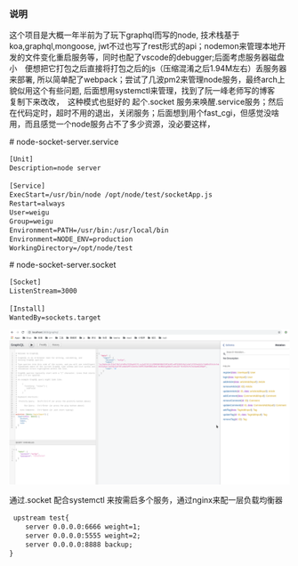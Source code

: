 ### 说明
这个项目是大概一年半前为了玩下graphql而写的node, 技术栈基于koa,graphql,mongoose, jwt不过也写了rest形式的api；nodemon来管理本地开发的文件变化重启服务等，同时也配了vscode的debugger;后面考虑服务器磁盘小　便想把它打包之后直接将打包之后的js（压缩混淆之后1.94M左右）丢服务器来部署, 所以简单配了webpack；尝试了几波pm2来管理node服务，最终arch上貌似用这个有些问题, 后面想用systemctl来管理，找到了阮一峰老师写的博客　复制下来改改，　这种模式也挺好的 起个.socket 服务来唤醒.service服务；然后在代码定时，超时不用的退出，关闭服务；后面想到用个fast_cgi，但感觉没啥用，而且感觉一个node服务占不了多少资源，没必要这样，

\# node-socket-server.service
```
[Unit]
Description=node server

[Service]
ExecStart=/usr/bin/node /opt/node/test/socketApp.js
Restart=always
User=weigu
Group=weigu
Environment=PATH=/usr/bin:/usr/local/bin
Environment=NODE_ENV=production
WorkingDirectory=/opt/node/test
```


\# node-socket-server.socket
```
[Socket]
ListenStream=3000

[Install]
WantedBy=sockets.target
```

![一个截图如下](./screenshot.png)

通过.socket 配合systemctl 来按需启多个服务，通过nginx来配一层负载均衡器
```
 upstream test{ 
    server 0.0.0.0:6666 weight=1; 
    server 0.0.0.0:5555 weight=2;
    server 0.0.0.0:8888 backup;
}
```